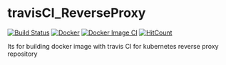# travisCI_ReverseProxy

[![Build Status](https://travis-ci.com/buluma/travisCI_ReverseProxy.svg?branch=main)](https://travis-ci.com/buluma/travisCI_ReverseProxy) [![Docker](https://github.com/buluma/travisCI_ReverseProxy/actions/workflows/docker-publish.yml/badge.svg)](https://github.com/buluma/travisCI_ReverseProxy/actions/workflows/docker-publish.yml) [![Docker Image CI](https://github.com/buluma/travisCI_ReverseProxy/actions/workflows/docker-image.yml/badge.svg)](https://github.com/buluma/travisCI_ReverseProxy/actions/workflows/docker-image.yml) [![HitCount](http://hits.dwyl.com/buluma/docker-ubuntu1404-ansible.svg)](http://hits.dwyl.com/buluma/docker-ubuntu1404-ansible)

Its for building docker image with travis CI for kubernetes reverse proxy repository

